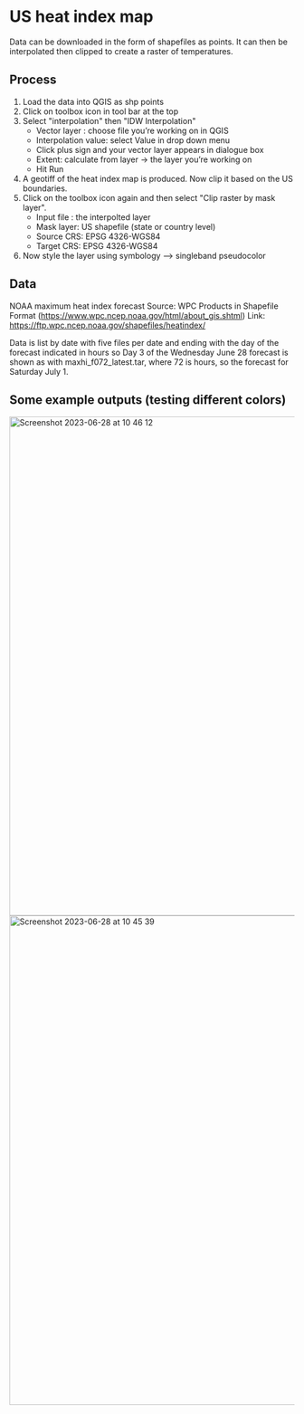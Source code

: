 # US heat index map
 Data can be downloaded in the form of shapefiles as points.  It can then be interpolated then clipped to create a raster of temperatures.

## Process
1. Load the data into QGIS as shp points
2. Click on toolbox icon in tool bar at the top 
3. Select "interpolation" then "IDW Interpolation"
    - Vector layer : choose file you’re working on in QGIS
    - Interpolation value: select Value in drop down menu
    - Click plus sign and your vector layer appears in dialogue box
    - Extent: calculate from layer -> the layer you’re working on
    - Hit Run
4. A geotiff of the heat index map is produced. Now clip it based on the US boundaries. 
5. Click on the toolbox icon again and then select "Clip raster by mask layer".
    - Input file : the interpolted layer
    - Mask layer: US shapefile (state or country level)
    - Source CRS: EPSG 4326-WGS84
    - Target CRS: EPSG 4326-WGS84
6. Now style the layer using symbology --> singleband pseudocolor 

## Data
NOAA maximum heat index forecast
Source: WPC Products in Shapefile Format (https://www.wpc.ncep.noaa.gov/html/about_gis.shtml)
Link: https://ftp.wpc.ncep.noaa.gov/shapefiles/heatindex/

Data is list by date with five files per date and ending with the day of the forecast indicated in hours so Day 3 of the Wednesday June 28 forecast is shown as with maxhi_f072_latest.tar, where 72 is hours, so the forecast for Saturday July 1.

## Some example outputs (testing different colors)
<img width="882" alt="Screenshot 2023-06-28 at 10 46 12" src="https://github.com/jhjanicki/US_heat_index/assets/6565011/93c03ffb-2503-4cc6-a2f5-0c1632cd03bf">
<img width="865" alt="Screenshot 2023-06-28 at 10 45 39" src="https://github.com/jhjanicki/US_heat_index/assets/6565011/8c90b404-a9c9-4bbc-9cfa-84e11108803d">
